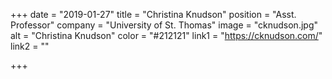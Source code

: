 +++
date = "2019-01-27"
title = "Christina Knudson"
position = "Asst. Professor"
company = "University of St. Thomas"
image = "cknudson.jpg"
alt = "Christina Knudson"
color = "#212121"
link1 = "https://cknudson.com/"
link2 = ""

+++

